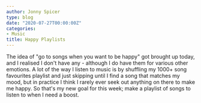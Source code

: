 ```yaml
---
author: Jonny Spicer
type: blog
date: "2020-07-27T00:00:00Z"
categories:
- Music
title: Happy Playlists
---
```

The idea of "go to songs when you want to be happy" got brought up today, and I realised I don't have any - although I do have them for various other emotions. A lot of the way
I listen to music is by shuffling my 1000+ song favourites playlist and just skipping until I find a song that matches my mood, but in practice I think I rarely ever seek out
anything on there to make me happy. So that's my new goal for this week; make a playlist of songs to listen to when I need a boost.
